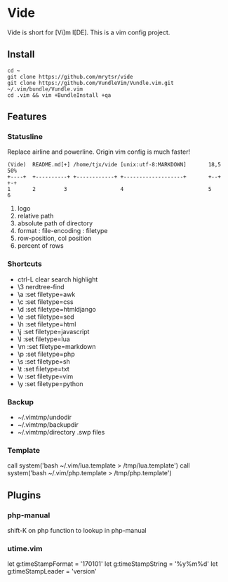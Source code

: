 # Vide

Vide is short for [Vi]m I[DE]. This is a vim config project.

## Install

    cd ~
    git clone https://github.com/mrytsr/vide
    git clone https://github.com/VundleVim/Vundle.vim.git ~/.vim/bundle/Vundle.vim
    cd .vim && vim +BundleInstall +qa

## Features

### Statusline

Replace airline and powerline.
Origin vim config is much faster!

    (Vide)  README.md[+] /home/tjx/vide [unix:utf-8:MARKDOWN]       18,5      50%
    +----+  +----------+ +------------+ +-------------------+       +--+      +-+
    1       2         3                 4                           5         6

1. logo
1. relative path
1. absolute path of directory
1. format : file-encoding : filetype
1. row-position, col position
1. percent of rows

### Shortcuts

- ctrl-L clear search highlight
- \3 nerdtree-find
- \a :set filetype=awk
- \c :set filetype=css
- \d :set filetype=htmldjango 
- \e :set filetype=sed
- \h :set filetype=html
- \j :set filetype=javascript 
- \l :set filetype=lua
- \m :set filetype=markdown
- \p :set filetype=php
- \s :set filetype=sh
- \t :set filetype=txt
- \v :set filetype=vim
- \y :set filetype=python

### Backup
- ~/.vimtmp/undodir
- ~/.vimtmp/backupdir
- ~/.vimtmp/directory .swp files

### Template
call system('bash ~/.vim/lua.template > /tmp/lua.template')
call system('bash ~/.vim/php.template > /tmp/php.template')

## Plugins

### php-manual

shift-K on php function to lookup in php-manual

### utime.vim

let g:timeStampFormat = '170101'
let g:timeStampString = '%y%m%d'
let g:timeStampLeader = 'version'

